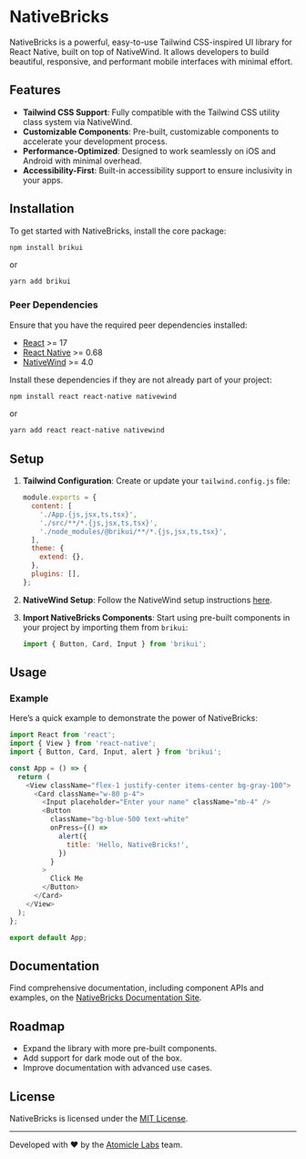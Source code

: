# NativeBricks

NativeBricks is a powerful, easy-to-use Tailwind CSS-inspired UI library for React Native, built on top of NativeWind. It allows developers to build beautiful, responsive, and performant mobile interfaces with minimal effort.

## Features

- **Tailwind CSS Support**: Fully compatible with the Tailwind CSS utility class system via NativeWind.
- **Customizable Components**: Pre-built, customizable components to accelerate your development process.
- **Performance-Optimized**: Designed to work seamlessly on iOS and Android with minimal overhead.
- **Accessibility-First**: Built-in accessibility support to ensure inclusivity in your apps.

## Installation

To get started with NativeBricks, install the core package:

```bash
npm install brikui
```

or

```bash
yarn add brikui
```

### Peer Dependencies

Ensure that you have the required peer dependencies installed:

- [React](https://reactjs.org/) >= 17
- [React Native](https://reactnative.dev/) >= 0.68
- [NativeWind](https://www.nativewind.dev/) >= 4.0

Install these dependencies if they are not already part of your project:

```bash
npm install react react-native nativewind
```

or

```bash
yarn add react react-native nativewind
```

## Setup

1. **Tailwind Configuration**:
   Create or update your `tailwind.config.js` file:

   ```javascript
   module.exports = {
     content: [
       './App.{js,jsx,ts,tsx}',
       './src/**/*.{js,jsx,ts,tsx}',
       './node_modules/@brikui/**/*.{js,jsx,ts,tsx}',
     ],
     theme: {
       extend: {},
     },
     plugins: [],
   };
   ```

2. **NativeWind Setup**:
   Follow the NativeWind setup instructions [here](https://www.nativewind.dev/quick-start).

3. **Import NativeBricks Components**:
   Start using pre-built components in your project by importing them from `brikui`:

   ```javascript
   import { Button, Card, Input } from 'brikui';
   ```

## Usage

### Example

Here’s a quick example to demonstrate the power of NativeBricks:

```javascript
import React from 'react';
import { View } from 'react-native';
import { Button, Card, Input, alert } from 'brikui';

const App = () => {
  return (
    <View className="flex-1 justify-center items-center bg-gray-100">
      <Card className="w-80 p-4">
        <Input placeholder="Enter your name" className="mb-4" />
        <Button
          className="bg-blue-500 text-white"
          onPress={() =>
            alert({
              title: 'Hello, NativeBricks!',
            })
          }
        >
          Click Me
        </Button>
      </Card>
    </View>
  );
};

export default App;
```

## Documentation

Find comprehensive documentation, including component APIs and examples, on the [NativeBricks Documentation Site](https://brikui.dev).

## Roadmap

- Expand the library with more pre-built components.
- Add support for dark mode out of the box.
- Improve documentation with advanced use cases.

## License

NativeBricks is licensed under the [MIT License](LICENSE).

---

Developed with ❤️ by the [Atomicle Labs](https://atomicle.com) team.
